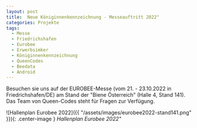 ```yaml
---
layout: post
title:  Neue Königinnenkennzeichnung - Messeauftritt 2022"
categories: Projekte
tags:
  - Messe
  - Friedrichshafen
  - Eurobee
  - Erwerbsimker
  - Königinnenkennzeichnung
  - QueenCodes
  - Beedata
  - Android
---
```


Besuchen sie uns auf der EUROBEE-Messe (vom 21. - 23.10.2022 in Friedrichshafen/DE) am Stand der "Biene Österreich" (Halle 4, Stand 141). Das Team von Queen-Codes steht für Fragen zur Verfügung.

![Hallenplan Eurobee 2022]({{ "/assets/images/eurobee2022-stand141.png" }}){: .center-image }
*Hallenplan Eurobee 2022"*